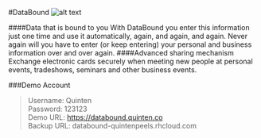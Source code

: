 #DataBound ![alt text](http://i.imgur.com/6AhaF8R.png "Logo Title Text 1") 

####Data that is bound to you
With DataBound you enter this information just one time and use it automatically, again, and again, and again.
Never again will you have to enter (or keep entering) your personal and business information over and over again.
####Advanced sharing mechanism
Exchange electronic cards securely when meeting new people at personal events, tradeshows, seminars and other business events.


###Demo Account   

>Username: Quinten  
>Password: 123123   
>Demo URL: https://databound.quinten.co   
>Backup URL: databound-quintenpeels.rhcloud.com	   
